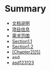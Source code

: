 # Summary

* [文档说明](README.md)
* [项目信息](xiang-mu-xin-xi.md)
* [需求范围](chapter1/README.md)
* [Section1.1](chapter1/section1.1.md)
* [Section1.2](chapter1/section1.2.md)
* [\[Chapter2\]\[5\]](chapter25.md)
* asd
* [asd123123](asd123123.md)

